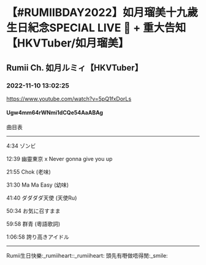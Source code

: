 # 【#RUMIIBDAY2022】如月瑠美十九歲生日紀念SPECIAL LIVE 🎈 + 重大告知【HKVTuber/如月瑠美】

## Rumii Ch. 如月ルミィ【HKVTuber】

### 2022-11-10 13:02:25

https://www.youtube.com/watch?v=5pQ1fxDorLs

#### Ugw4mm64rWNmi1dCQe54AaABAg

曲目表

-------------------------------------------------------------------------

4:34 ゾンビ

12:39 幽靈東京 x Never gonna give you up

21:55 Chok (老味)

31:30 Ma Ma Easy (幼味)

41:40 ダダダダ天使 (天使Ru)

50:34 お気に召すまま

59:58 群青 (粵語歌詞)

1:06:58 誇り高きアイドル

-------------------------------------------------------------------------

Rumii生日快樂:_rumiiheart::_rumiiheart: 頭先有嘢做唔得閒:_smile:

